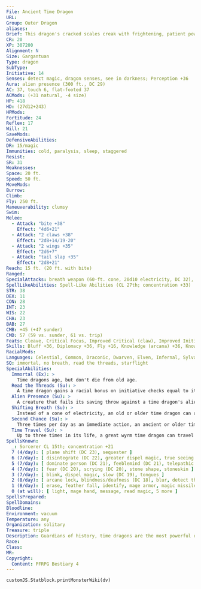 ```yaml
---
File: Ancient Time Dragon
URL: 
Group: Outer Dragon
aliases: 
Brief: This dragon's cracked scales creak with frightening, patient power. Some of its horns are ancient and brittle, others new and pristine.
CR: 20
XP: 307200
Alignment: N
Size: Gargantuan
Type: dragon
SubType: 
Initiative: 14
Senses: detect magic, dragon senses, see in darkness; Perception +36
Aura: alien presence (300 ft., DC 29)
AC: 37, touch 6, flat-footed 37
ACMods: (+31 natural, -4 size)
HP: 418
HD: (27d12+243)
HPMods: 
Fortitude: 24
Reflex: 17
Will: 21
SaveMods: 
DefensiveAbilities: 
DR: 15/magic
Immunities: cold, paralysis, sleep, staggered
Resist: 
SR: 31
Weaknesses: 
Space: 20 ft.
Speed: 50 ft.
MoveMods: 
Burrow: 
Climb: 
Fly: 250 ft.
Maneuverability: clumsy
Swim: 
Melee: 
  - Attack: "bite +38"
    Effect: "4d6+21"
  - Attack: "2 claws +38"
    Effect: "2d8+14/19-20"
  - Attack: "2 wings +35"
    Effect: "2d6+7"
  - Attack: "tail slap +35"
    Effect: "2d8+21"
Reach: 15 ft. (20 ft. with bite)
Ranged: 
SpecialAttacks: breath weapon (60-ft. cone, 20d10 electricity, DC 32), crush, second chance, shifting breath (5 rounds), tail sweep
SpellLikeAbilities: Spell-Like Abilities (CL 27th; concentration +33)  Constant-detect magic  At Will-clairaudience/clairvoyance, legend lore, locate creature, share memoryUM
STR: 38
DEX: 11
CON: 28
INT: 23
WIS: 22
CHA: 23
BAB: 27
CMB: +45 (+47 sunder)
CMD: 57 (59 vs. sunder, 61 vs. trip)
Feats: Cleave, Critical Focus, Improved Critical (claw), Improved Initiative, Improved Sunder, Lightning Reflexes, Multiattack, Power Attack, Quicken Spell, Skill Focus (Knowledge [history]), Spell Penetration, Step Up, Weapon Focus (bite), Weapon Focus (claw)
Skills: Bluff +36, Diplomacy +36, Fly +16, Knowledge (arcana) +36, Knowledge (geography) +36, Knowledge (nobility) +36, Knowledge (planes) +36, Knowledge (religion) +36, Knowledge (history) +42, Perception +36, Sense Motive +36, Spellcraft +36
RacialMods: 
Languages: Celestial, Common, Draconic, Dwarven, Elven, Infernal, Sylvan
SQ: immortal, no breath, read the threads, starflight
SpecialAbilities:
  Immortal (Ex): >
    Time dragons age, but don't die from old age.
  Read the Threads (Su): >
    A time dragon gains a racial bonus on initiative checks equal to its age category. In addition, a time dragon is immune to the staggered condition.
  Alien Presence (Su): >
    A creature that fails its saving throw against a time dragon's alien presence is staggered for 5d6 rounds (or stunned if it has 4 Hit Dice or fewer).
  Shifting Breath (Su): >
    Instead of a cone of electricity, an old or older time dragon can use its breath weapon to displace creatures in time. Each creature in the cone must succeed at a Will save or be shifted forward in time a number of rounds equal to 1/2 the dragon's age category (DC equal to breath weapon). For an affected creature, it's as if no time passed. Creatures that succeed at their saves are staggered for 1 round.
  Second Chance (Su): >
    Three times per day as an immediate action, an ancient or older time dragon can force a creature (including itself) to reroll any d20 roll. The target must use the result of the second roll.
  Time Travel (Su): >
    Up to three times in its life, a great wyrm time dragon can travel to any point in time, taking with it a number of willing creatures equal to its Charisma modifier.
SpellsKnown:
  _: Sorcerer CL 15th; concentration +21
  7 (4/day): [ plane shift (DC 23), sequester ]
  6 (7/day): [ disintegrate (DC 22), greater dispel magic, true seeing ]
  5 (7/day): [ dominate person (DC 21), feeblemind (DC 21), telepathic bond, teleport ]
  4 (7/day): [ fear (DC 20), scrying (DC 20), stone shape, stoneskin ]
  3 (7/day): [ blink, dispel magic, slow (DC 19), tongues ]
  2 (8/day): [ arcane lock, blindness/deafness (DC 18), blur, detect thoughts (DC 18), memory lapseAPG (DC 18) ]
  1 (8/day): [ erase, feather fall, identify, mage armor, magic missile ]
  0 (at will): [ light, mage hand, message, read magic, 5 more ]
SpellsPrepared: 
SpellDomains: 
Bloodline: 
Environment: vacuum
Temperature: any
Organization: solitary
Treasure: triple
Description: Guardians of history, time dragons are the most powerful of the outer dragons. Watchers and waiters, time dragons guard the universe against those that would interfere with the natural temporal order.
Race: 
Class: 
MR: 
Copyright:
  Content: PFRPG Bestiary 4
---
```

```dataviewjs
customJS.Statblock.printMonsterWiki(dv)
```
